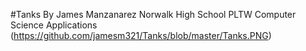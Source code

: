#Tanks
By James Manzanarez 
Norwalk High School 
PLTW Computer Science Applications
(https://github.com/jamesm321/Tanks/blob/master/Tanks.PNG)
